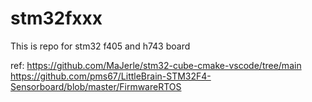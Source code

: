 # stm32fxxx
This is repo for stm32 f405 and h743 board

ref: https://github.com/MaJerle/stm32-cube-cmake-vscode/tree/main
https://github.com/pms67/LittleBrain-STM32F4-Sensorboard/blob/master/FirmwareRTOS
